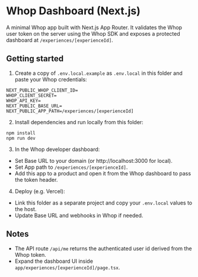 # Whop Dashboard (Next.js)

A minimal Whop app built with Next.js App Router. It validates the Whop user token on the server using the Whop SDK and exposes a protected dashboard at `/experiences/[experienceId]`.

## Getting started

1. Create a copy of `.env.local.example` as `.env.local` in this folder and paste your Whop credentials:

```
NEXT_PUBLIC_WHOP_CLIENT_ID=
WHOP_CLIENT_SECRET=
WHOP_API_KEY=
NEXT_PUBLIC_BASE_URL=
NEXT_PUBLIC_APP_PATH=/experiences/[experienceId]
```

2. Install dependencies and run locally from this folder:

```
npm install
npm run dev
```

3. In the Whop developer dashboard:

- Set Base URL to your domain (or http://localhost:3000 for local).
- Set App path to `/experiences/[experienceId]`.
- Add this app to a product and open it from the Whop dashboard to pass the token header.

4. Deploy (e.g. Vercel):

- Link this folder as a separate project and copy your `.env.local` values to the host.
- Update Base URL and webhooks in Whop if needed.

## Notes

- The API route `/api/me` returns the authenticated user id derived from the Whop token.
- Expand the dashboard UI inside `app/experiences/[experienceId]/page.tsx`.
